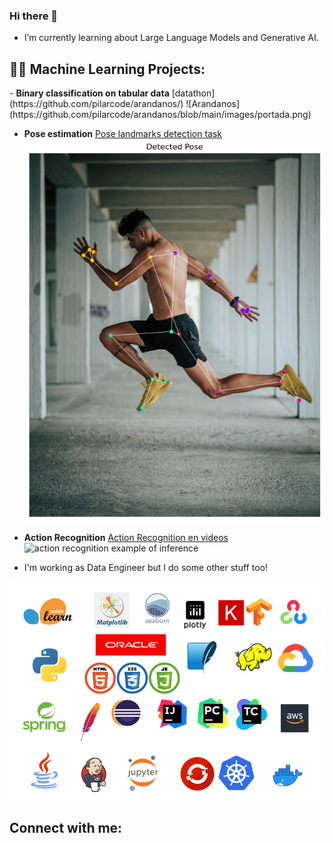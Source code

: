 ### Hi there 👋
-  I’m currently learning about Large Language Models and Generative AI.


<h2> 👩‍💻 Machine Learning Projects:</h2>
 - <b> Binary classification on tabular data</b> [datathon](https://github.com/pilarcode/arandanos/)
   ![Arandanos](https://github.com/pilarcode/arandanos/blob/main/images/portada.png)
    
 - <b>Pose estimation</b> [Pose landmarks detection task](https://github.com/pilarcode/pose_estimation/)  
    ![Pose Estimation](https://github.com/pilarcode/human_pose_estimation/blob/main/docs/output.png)
    
 - <b>Action Recognition</b> [Action Recognition en videos](https://github.com/pilarcode/action-recognition-in-videos)
    ![action recognition example of inference](https://github.com/pilarcode/demos/blob/main/images/action_recognition.png)
   
-  I'm working as Data Engineer but I do some other stuff too!
<p align="center">
  <img src="https://github.com/pilarcode/pilarcode/blob/main/images/tools.png">
</p>

<h2>  Connect with me:</h2>
<img align="left" alt="" width="22px" src="https://cdn.jsdelivr.net/npm/simple-icons@v3/icons/twitter.svg" />
<img align="left" alt="" width="22px" src="https://cdn.jsdelivr.net/npm/simple-icons@v3/icons/linkedin.svg" />
<img align="left" alt="" width="22px" src="https://cdn.jsdelivr.net/npm/simple-icons@v3/icons/instagram.svg" />
